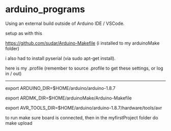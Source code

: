 # arduino_programs
Using an external build outside of Arduino IDE / VSCode.  


setup as with this 

https://github.com/sudar/Arduino-Makefile (i installed to my arduinoMake folder)


i also had to install pyserial (via sudo apt-get install).

here is my .profile (remember to source .profile to get these settings, or log in / out)

---------------------

export ARDUINO_DIR=$HOME/arduino/arduino-1.8.7

export ARDMK_DIR=$HOME/arduinoMake/Arduino-Makefile

export AVR_TOOLS_DIR=$HOME/arduino/arduino-1.8.7/hardware/tools/avr

to run make sure board is connected, then in the myfirstProject folder do
make upload
